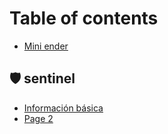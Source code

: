 # Table of contents

* [Mini ender](README.md)

## 🛡 sentinel

* [Información básica](sentinel/informacion-basica.md)
* [Page 2](sentinel/page-2.md)

